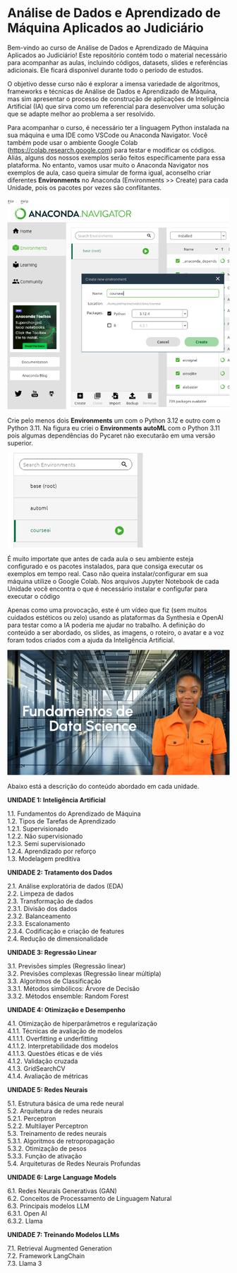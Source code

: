 # Análise de Dados e Aprendizado de Máquina Aplicados ao Judiciário

Bem-vindo ao curso de Análise de Dados e Aprendizado de Máquina Aplicados ao Judiciário! Este repositório contém todo o material necessário para acompanhar as aulas, incluindo códigos, datasets, slides e referências adicionais. Ele ficará disponível durante todo o período de estudos.

O objetivo desse curso não é explorar a imensa variedade de algoritmos, frameworks e técnicas de Análise de Dados e Aprendizado de Máquina, mas sim apresentar o processo de construção de aplicações de Inteligência Artificial (IA) que sirva como um referencial para desenvolver uma solução que se adapte melhor ao problema a ser resolvido.

Para acompanhar o curso, é necessário ter a linguagem Python instalada na sua máquina e uma IDE como VSCode ou Anaconda Navigator. Você também pode usar o ambiente Google Colab (https://colab.research.google.com) para testar e modificar os códigos. Aliás, alguns dos nossos exemplos serão feitos especificamente para essa plataforma. No entanto, vamos usar muito o Anaconda Navigator nos exemplos de aula, caso queira simular de forma igual, aconselho criar diferentes **Environments** no Anaconda (Environments >> Create) para cada Unidade, pois os pacotes por vezes são conflitantes.

![](images/anaconda.png)


Crie pelo menos dois **Environments** um com o Python 3.12 e outro com o Python 3.11. Na figura eu criei o **Environments autoML** com o Python 3.11 pois algumas dependências do Pycaret não executarão em uma versão superior.

![](images/anaconda2.png)

É muito importate que antes de cada aula o seu ambiente esteja configurado e os pacotes instalados, para que consiga executar os exemplos em tempo real. Caso não queira instalar/configurar em sua máquina utilize o Google Colab. Nos arquivos Jupyter Notebook de cada Unidade você encontra o que é necessário instalar e configufar para executar o código

Apenas como uma provocação, este é um vídeo que fiz (sem muitos cuidados estéticos ou zelo) usando as plataformas da Synthesia e OpenAI para testar como a IA poderia me ajudar no trabalho. A definição do conteúdo a ser abordado, os slides, as imagens, o roteiro, o avatar e a voz foram todos criados com a ajuda da Inteligência Artificial.


[![Profissões da Ciência de Dados](images/thumbnail.jpeg)](https://share.synthesia.io/embeds/videos/42da21fb-4c2f-4a78-a724-dc107b0f920b)


Abaixo está a descrição do conteúdo abordado em cada unidade.

**UNIDADE 1: Inteligência Artificial**

1.1. Fundamentos do Aprendizado de Máquina  
1.2. Tipos de Tarefas de Aprendizado  
  1.2.1. Supervisionado  
  1.2.2. Não supervisionado  
  1.2.3. Semi supervisionado  
  1.2.4. Aprendizado por reforço  
1.3. Modelagem preditiva  

**UNIDADE 2: Tratamento dos Dados**

2.1. Análise exploratória de dados (EDA)  
2.2. Limpeza de dados  
2.3. Transformação de dados  
  2.3.1. Divisão dos dados  
  2.3.2. Balanceamento  
  2.3.3. Escalonamento  
  2.3.4. Codificação e criação de features  
2.4. Redução de dimensionalidade  

**UNIDADE 3: Regressão Linear**

3.1. Previsões simples (Regressão linear)  
3.2. Previsões complexas (Regressão linear múltipla)  
3.3. Algoritmos de Classificação  
  3.3.1. Métodos simbólicos: Árvore de Decisão  
  3.3.2. Métodos ensemble: Random Forest  

**UNIDADE 4: Otimização e Desempenho**

4.1. Otimização de hiperparâmetros e regularização  
  4.1.1. Técnicas de avaliação de modelos  
    4.1.1.1. Overfitting e underfitting  
    4.1.1.2. Interpretabilidade dos modelos  
    4.1.1.3. Questões éticas e de viés  
  4.1.2. Validação cruzada  
  4.1.3. GridSearchCV  
  4.1.4. Avaliação de métricas  

**UNIDADE 5: Redes Neurais**

5.1. Estrutura básica de uma rede neural  
5.2. Arquitetura de redes neurais  
  5.2.1. Perceptron  
  5.2.2. Multilayer Perceptron  
5.3. Treinamento de redes neurais  
  5.3.1. Algoritmos de retropropagação  
  5.3.2. Otimização de pesos  
  5.3.3. Função de ativação  
5.4. Arquiteturas de Redes Neurais Profundas  

**UNIDADE 6: Large Language Models**

6.1. Redes Neurais Generativas (GAN)  
6.2. Conceitos de Processamento de Linguagem Natural  
6.3. Principais modelos LLM  
  6.3.1. Open AI  
  6.3.2. Llama  

**UNIDADE 7: Treinando Modelos LLMs**

7.1. Retrieval Augmented Generation  
7.2. Framework LangChain  
7.3. Llama 3  
